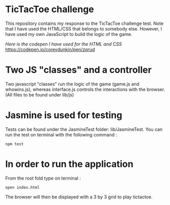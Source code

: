 

# TicTacToe challenge

This repository contains my response to the TicTacToe challenge test. 
Note that I have used the HTML/CSS that belongs to somebody else.
However, I have used my own JavaScript to build the logic of the game.


*Here is the codepen I have used for the HTML and CSS*
https://codepen.io/coreydunkin/pen/zqrud


# Two JS "classes" and a controller 
Two javascript "classes" run the logic of the game (game.js and whowins.js), whereas interface.js
 controls the interactions with the browser. (All files to be found under lib/js)


# Jasmine is used for testing 
Tests can be found under the JasmineTest folder: lib/JasmineTest. You can run the test on terminal with the following command :

```
npm test

```

# In order to run the application 

From the root fold type on terminal : 

```
open index.html
```

The browser will then be displayed with a 3 by 3 grid to play tictactoe. 






